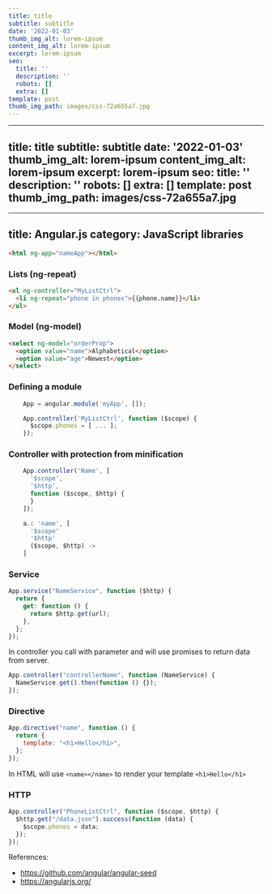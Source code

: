 ```yaml
---
title: title
subtitle: subtitle
date: '2022-01-03'
thumb_img_alt: lorem-ipsum
content_img_alt: lorem-ipsum
excerpt: lorem-ipsum
seo:
  title: ''
  description: ''
  robots: []
  extra: []
template: post
thumb_img_path: images/css-72a655a7.jpg
---
```

---
title: title
subtitle: subtitle
date: '2022-01-03'
thumb_img_alt: lorem-ipsum
content_img_alt: lorem-ipsum
excerpt: lorem-ipsum
seo:
  title: ''
  description: ''
  robots: []
  extra: []
template: post
thumb_img_path: images/css-72a655a7.jpg
---
---
title: Angular.js
category: JavaScript libraries
---

```html
<html ng-app="nameApp"></html>
```

### Lists (ng-repeat)

```html
<ul ng-controller="MyListCtrl">
  <li ng-repeat="phone in phones">{{phone.name}}</li>
</ul>
```

### Model (ng-model)

```html
<select ng-model="orderProp">
  <option value="name">Alphabetical</option>
  <option value="age">Newest</option>
</select>
```

### Defining a module

```js
    App = angular.module('myApp', []);

    App.controller('MyListCtrl', function ($scope) {
      $scope.phones = [ ... ];
    });
```

### Controller with protection from minification

```js
    App.controller('Name', [
      '$scope',
      '$http',
      function ($scope, $http) {
      }
    ]);

    a.c 'name', [
      '$scope'
      '$http'
      ($scope, $http) ->
    ]
```

### Service

```js
App.service("NameService", function ($http) {
  return {
    get: function () {
      return $http.get(url);
    },
  };
});
```

In controller you call with parameter and will use promises to return data from server.

```js
App.controller("controllerName", function (NameService) {
  NameService.get().then(function () {});
});
```

### Directive

```js
App.directive("name", function () {
  return {
    template: "<h1>Hello</h1>",
  };
});
```

In HTML will use `<name></name>` to render your template `<h1>Hello</h1>`

### HTTP

```js
App.controller("PhoneListCtrl", function ($scope, $http) {
  $http.get("/data.json").success(function (data) {
    $scope.phones = data;
  });
});
```

References:

- https://github.com/angular/angular-seed
- https://angularjs.org/
